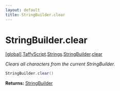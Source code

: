 ```yaml
---
layout: default
title: StringBuilder.clear
---
```


# StringBuilder.clear

[\[global\]]({{site.baseurl}}/docs/).[TaffyScript]({{site.baseurl}}/docs/TaffyScript/).[Strings]({{site.baseurl}}/docs/TaffyScript/Strings/).[StringBuilder]({{site.baseurl}}/docs/TaffyScript/Strings/StringBuilder/).[clear]({{site.baseurl}}/docs/TaffyScript/Strings/StringBuilder/clear/)

_Clears all characters from the current StringBuilder._

```cs
StringBuilder.clear()
```

**Returns:** [StringBuilder]({{site.baseurl}}/docs/TaffyScript/Strings/StringBuilder)
